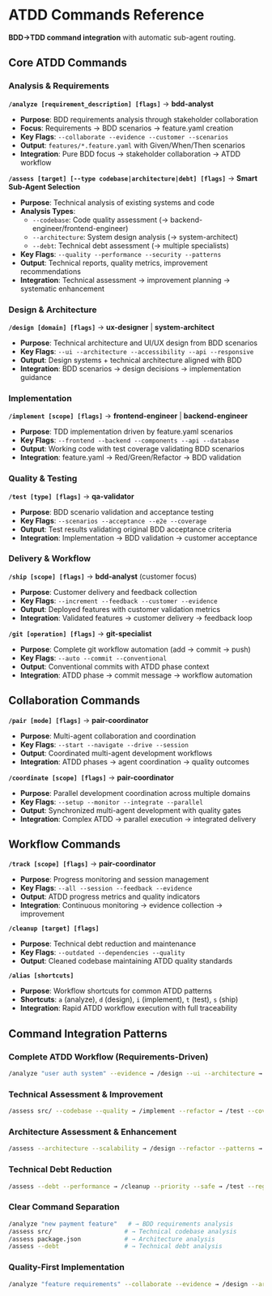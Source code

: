 # ATDD Commands Reference

**BDD→TDD command integration** with automatic sub-agent routing.

## Core ATDD Commands

### Analysis & Requirements
**`/analyze [requirement_description] [flags]`** → **bdd-analyst**
- **Purpose**: BDD requirements analysis through stakeholder collaboration
- **Focus**: Requirements → BDD scenarios → feature.yaml creation
- **Key Flags**: `--collaborate --evidence --customer --scenarios`
- **Output**: `features/*.feature.yaml` with Given/When/Then scenarios
- **Integration**: Pure BDD focus → stakeholder collaboration → ATDD workflow

**`/assess [target] [--type codebase|architecture|debt] [flags]`** → **Smart Sub-Agent Selection**
- **Purpose**: Technical analysis of existing systems and code
- **Analysis Types**: 
  - `--codebase`: Code quality assessment (→ backend-engineer/frontend-engineer)
  - `--architecture`: System design analysis (→ system-architect)
  - `--debt`: Technical debt assessment (→ multiple specialists)
- **Key Flags**: `--quality --performance --security --patterns`
- **Output**: Technical reports, quality metrics, improvement recommendations
- **Integration**: Technical assessment → improvement planning → systematic enhancement

### Design & Architecture  
**`/design [domain] [flags]`** → **ux-designer** | **system-architect**
- **Purpose**: Technical architecture and UI/UX design from BDD scenarios
- **Key Flags**: `--ui --architecture --accessibility --api --responsive`
- **Output**: Design systems + technical architecture aligned with BDD
- **Integration**: BDD scenarios → design decisions → implementation guidance

### Implementation
**`/implement [scope] [flags]`** → **frontend-engineer** | **backend-engineer**  
- **Purpose**: TDD implementation driven by feature.yaml scenarios
- **Key Flags**: `--frontend --backend --components --api --database`
- **Output**: Working code with test coverage validating BDD scenarios
- **Integration**: feature.yaml → Red/Green/Refactor → BDD validation

### Quality & Testing
**`/test [type] [flags]`** → **qa-validator**
- **Purpose**: BDD scenario validation and acceptance testing
- **Key Flags**: `--scenarios --acceptance --e2e --coverage`
- **Output**: Test results validating original BDD acceptance criteria
- **Integration**: Implementation → BDD validation → customer acceptance

### Delivery & Workflow
**`/ship [scope] [flags]`** → **bdd-analyst** (customer focus)
- **Purpose**: Customer delivery and feedback collection
- **Key Flags**: `--increment --feedback --customer --evidence`
- **Output**: Deployed features with customer validation metrics
- **Integration**: Validated features → customer delivery → feedback loop

**`/git [operation] [flags]`** → **git-specialist**
- **Purpose**: Complete git workflow automation (add → commit → push)
- **Key Flags**: `--auto --commit --conventional`
- **Output**: Conventional commits with ATDD phase context
- **Integration**: ATDD phase → commit message → workflow automation

## Collaboration Commands

**`/pair [mode] [flags]`** → **pair-coordinator**
- **Purpose**: Multi-agent collaboration and coordination
- **Key Flags**: `--start --navigate --drive --session`
- **Output**: Coordinated multi-agent development workflows
- **Integration**: ATDD phases → agent coordination → quality outcomes

**`/coordinate [scope] [flags]`** → **pair-coordinator**
- **Purpose**: Parallel development coordination across multiple domains
- **Key Flags**: `--setup --monitor --integrate --parallel`
- **Output**: Synchronized multi-agent development with quality gates
- **Integration**: Complex ATDD → parallel execution → integrated delivery

## Workflow Commands

**`/track [scope] [flags]`** → **pair-coordinator**
- **Purpose**: Progress monitoring and session management
- **Key Flags**: `--all --session --feedback --evidence`
- **Output**: ATDD progress metrics and quality indicators
- **Integration**: Continuous monitoring → evidence collection → improvement

**`/cleanup [target] [flags]`**
- **Purpose**: Technical debt reduction and maintenance
- **Key Flags**: `--outdated --dependencies --quality`
- **Output**: Cleaned codebase maintaining ATDD quality standards

**`/alias [shortcuts]`**
- **Purpose**: Workflow shortcuts for common ATDD patterns
- **Shortcuts**: `a` (analyze), `d` (design), `i` (implement), `t` (test), `s` (ship)
- **Integration**: Rapid ATDD workflow execution with full traceability

## Command Integration Patterns

### Complete ATDD Workflow (Requirements-Driven)
```bash
/analyze "user auth system" --evidence → /design --ui --architecture → /implement --frontend --backend → /test --scenarios → /ship --increment → /git --auto
```

### Technical Assessment & Improvement
```bash
/assess src/ --codebase --quality → /implement --refactor → /test --coverage → /git --auto
```

### Architecture Assessment & Enhancement
```bash
/assess --architecture --scalability → /design --refactor --patterns → /implement --incremental → /test --integration
```

### Technical Debt Reduction
```bash
/assess --debt --performance → /cleanup --priority --safe → /test --regression → /git --auto
```

### Clear Command Separation
```bash
/analyze "new payment feature"   # → BDD requirements analysis
/assess src/                    # → Technical codebase analysis
/assess package.json            # → Architecture analysis
/assess --debt                  # → Technical debt analysis
```

### Quality-First Implementation
```bash
/analyze "feature requirements" --collaborate --evidence → /design --architecture --security → /implement --tdd --coverage → /test --scenarios --e2e
```